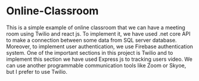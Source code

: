 # Online-Classroom
This is a simple example of online classroom that we can have a meeting room using Twilio and react js. To implement it, we have used .net core API to make a connection between some data from SQL server database. Moreover, to implement user authentication, we use Firebase authentication system. One of the important sections in this project is Twilio and to implement this section we have used Express js to tracking users video. We can use another programmable communication tools like Zoom or Skyoe, but I prefer to use Twilio. 
